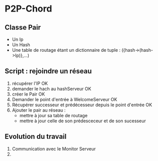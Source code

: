 # P2P-Chord

## Classe Pair

- Un Ip
- Un Hash
- Une table de routage étant un dictionnaire de tuple : ({hash->(hash->Ip)},...)

## Script : rejoindre un réseau

1. récupérer l'IP OK 
2. demander le hach au hashServeur OK 
3. créer le Pair OK
4. Demander le point d'entrée à WelcomeServeur OK 
5. Récupérer successeur et prédécesseur depuis le point d'entrée OK
6. Ajouter le pair au réseau : 
    - mettre à jour sa table de routage
    - mettre à jour celle de son prédesceceur et de son sucesseur

## Evolution du travail 

1. Communication avec le Monitor Serveur
2. 
